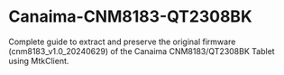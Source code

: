 # Canaima-CNM8183-QT2308BK
Complete guide to extract and preserve the original firmware (cnm8183_v1.0_20240629) of the Canaima CNM8183/QT2308BK Tablet using MtkClient.
